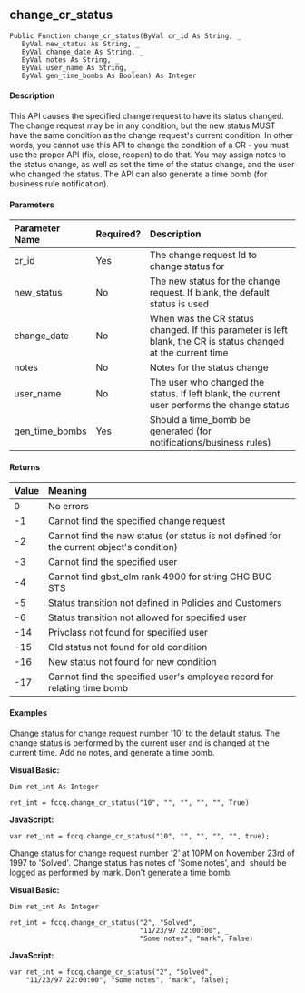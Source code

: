 change_cr_status
------------------

```
Public Function change_cr_status(ByVal cr_id As String, _
   ByVal new_status As String, _
   ByVal change_date As String, _
   ByVal notes As String, _
   ByVal user_name As String, _
   ByVal gen_time_bombs As Boolean) As Integer
```

#### Description

This API causes the specified change request to have its status changed. The change request may be in any condition, but the new status MUST have the same condition as the change request's current condition. In other words, you cannot use this API to change the condition of a CR - you must use the proper API (fix, close, reopen) to do that. You may assign notes to the status change, as well as set the time of the status change, and the user who changed the status. The API can also generate a time bomb (for business rule notification).

#### Parameters

| Parameter Name | Required? | Description |
|:--- |:--- |:--- |
| cr_id | Yes | The change request Id to change status for |
| new_status | No | The new status for the change request. If blank, the default status is used |
| change_date | No | When was the CR status changed. If this parameter is left blank, the CR is status changed at the current time |
| notes | No | Notes for the status change |
| user_name | No | The user who changed the status. If left blank, the current user performs the change status |
| gen_time_bombs | Yes | Should a time_bomb be generated (for notifications/business rules) |

#### Returns

| Value | Meaning |
|:--- |:--- |
| 0 | No errors |
| -1 | Cannot find the specified change request |
| -2 | Cannot find the new status (or status is not defined for the current object's condition) |
| -3 | Cannot find the specified user |
| -4 | Cannot find gbst_elm rank 4900 for string CHG BUG STS |
| -5 | Status transition not defined in Policies and Customers |
| -6 | Status transition not allowed for specified user |
| -14 | Privclass not found for specified user |
| -15 | Old status not found for old condition |
| -16 | New status not found for new condition |
| -17 | Cannot find the specified user's employee record for relating time bomb |

#### Examples

Change status for change request number '10' to the default status. The change status is performed by the current user and is changed at the current time. Add no notes, and generate a time bomb.

**Visual Basic:**
```
Dim ret_int As Integer

ret_int = fccq.change_cr_status("10", "", "", "", "", True)
```

**JavaScript:**
```
var ret_int = fccq.change_cr_status("10", "", "", "", "", true);
```

Change status for change request number '2' at 10PM on November 23rd of 1997 to 'Solved'. Change status has notes of 'Some notes', and  should be logged as performed by mark. Don't generate a time bomb.

**Visual Basic:**
```
Dim ret_int As Integer

ret_int = fccq.change_cr_status("2", "Solved", _
                                "11/23/97 22:00:00", _
                                "Some notes", "mark", False)
```

**JavaScript:**
```
var ret_int = fccq.change_cr_status("2", "Solved",
   	"11/23/97 22:00:00", "Some notes", "mark", false);
```